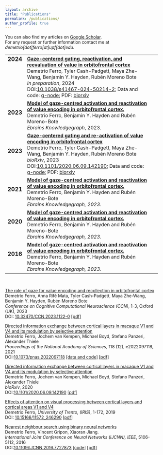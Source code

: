 ```yaml
---
layout: archive
title: "Publications"
permalink: /publications/
author_profile: true
---
```


You can also find my articles on [Google Scholar](https://scholar.google.com/citations?hl=en&user=rb2l4DcAAAAJ&hl=en).  
For any request or further information contact me at *demetrio[dot]ferro[at]upf[dot]edu*. 

<table style="border:none !important;">
<!-- 2024 -->
<tr style="border:none !important;">
 <td style="border:none !important; text-align:center !important; vertical-align:top !important"><h3 style="margin-top:0 !important">2024</h3></td>
 <td style="border:none !important;"><a href="https://doi.org/10.1038/s41467-024-50214-2" target="_blank"><b>Gaze-centered gating, reactivation, and reevaluation of value in orbitofrontal cortex</b></a><br/>
Demetrio Ferro, Tyler Cash-Padgett, Maya Zhe-Wang, Benjamin Y. Hayden, Rubén Moreno Bote<br/>
<i>In preparation</i>, 2024 <br/> 
DOI:<a href="https://doi.org/10.1038/s41467-024-50214-2" target="_blank">10.1038/s41467-024-50214-2</a>; Data and code: <a href="https://doi.org/10.12751/g-node.evlnq5">g-node</a>; PDF: <a href="https://www.biorxiv.org/content/10.1101/2023.04.20.537677v3.full.pdf">biorxiv</a>
 </td>
</tr>
<!-- 2023-->
<tr style="border:none !important;">
 <td style="border:none !important; text-align:center !important;"><h3 style="margin-top:0 !important">2023</h3></td>
 <td style="border:none !important;"><a href="https://search.kg.ebrains.eu/instances/a2dce812-1d4b-4fc5-a69f-96005288c12e"><b>Model of gaze-centred activation and reactivation of value encoding in orbitofrontal cortex.</b></a> <br/>
  Demetrio Ferro, Benjamin Y. Hayden and Rubén Moreno-Bote <br/>
  <i>Ebrains Knowledgegraph</i>, 2023.
 </td>
</tr>
<tr style="border:none !important;">
 <td style="border:none !important; text-align:center !important;"><h3 style="margin-top:0 !important">2023</h3></td>
 <td style="border:none !important;"><a href="https://www.biorxiv.org/content/10.1101/2023.04.20.537677v3" target="_blank"><b>Gaze-centered gating and re-activation of value encoding in orbitofrontal cortex</b></a><br/>
  Demetrio Ferro, Tyler Cash-Padgett, Maya Zhe-Wang, Benjamin Y. Hayden, Rubén Moreno Bote<br/>
  <i>bioRxiv</i>, 2023 <br/>
  DOI:<a href="https://doi.org/10.1101/2020.06.09.142190">10.1101/2020.06.09.142190</a>; Data and code: <a href="https://doi.org/10.12751/g-node.evlnq5">g-node</a>; PDF: <a href="https://www.biorxiv.org/content/10.1101/2023.04.20.537677v3.full.pdf">biorxiv</a>
 </td>
 <td style="border:none !important;">
 </td>
</tr>
<!-- 2021-->
<tr style="border:none !important;">
 <td style="border:none !important; text-align:center !important;"><h3 style="margin-top:0 !important">2021</h3></td>
 <td style="border:none !important;"><a href="https://search.kg.ebrains.eu/instances/a2dce812-1d4b-4fc5-a69f-96005288c12e"><b>Model of gaze-centred activation and reactivation of value encoding in orbitofrontal cortex.</b></a> <br/>
  Demetrio Ferro, Benjamin Y. Hayden and Rubén Moreno-Bote <br/>
  <i>Ebrains Knowledgegraph, 2023. </i>
 </td>
</tr>
 <!-- 2021-->
<tr style="border:none !important;">
 <td style="border:none !important; text-align:center !important;"><h3 style="margin-top:0 !important">2020</h3></td>
 <td style="border:none !important;"><a href="https://search.kg.ebrains.eu/instances/a2dce812-1d4b-4fc5-a69f-96005288c12e"><b>Model of gaze-centred activation and reactivation of value encoding in orbitofrontal cortex.</b></a> <br/>
  Demetrio Ferro, Benjamin Y. Hayden and Rubén Moreno-Bote <br/>
  <i>Ebrains Knowledgegraph, 2023. </i>
 </td>
</tr>
 <!-- 2016-->
<tr style="border:none !important;">
 <td style="border:none !important; text-align:center !important;"><h3 style="margin-top:0 !important">2016</h3></td>
 <td style="border:none !important;"><a href="https://search.kg.ebrains.eu/instances/a2dce812-1d4b-4fc5-a69f-96005288c12e"><b>Model of gaze-centred activation and reactivation of value encoding in orbitofrontal cortex.</b></a> <br/>
  Demetrio Ferro, Benjamin Y. Hayden and Rubén Moreno-Bote <br/>
  <i>Ebrains Knowledgegraph, 2023. </i>
 </td>
</tr>
</table>




[]()<br/>




[The role of gaze for value encoding and recollection in orbitofrontal cortex](https://2023.ccneuro.org/view_paper8951.html?PaperNum=1122)<br/>
Demetrio Ferro, Anna Rifé Mata, Tyler Cash-Padgett, Maya Zhe-Wang, Benjamin Y. Hayden, Rubén Moreno Bote<br/>
_Conference on Cognitive Computational Neuroscience (CCN)_, 1-3, Oxford (UK), 2023 <br/>
DOI: [10.32470/CCN.2023.1122-0](https://2023.ccneuro.org/view_paper8951.html?PaperNum=1122)
[[pdf]](https://2023.ccneuro.org/proceedings/0000615.pdf?s=W&pn=1122)

[Directed information exchange between cortical layers in macaque V1 and V4 and its modulation by selective attention](https://www.pnas.org/doi/abs/10.1073/pnas.2022097118)<br/>
Demetrio Ferro, Jochem van Kempen, Michael Boyd, Stefano Panzeri, Alexander Thiele<br/>
_Proceedings of the National Academy of Sciences_, 118 (12), e2022097118, 2021 <br/>
DOI:[10.1073/pnas.2022097118](https://doi.org/10.1073/pnas.2022097118)
[[data and code]](https://gin.g-node.org/56Fe/V1-V4-LFPs-and-Visual-Attention) [[pdf]](https://www.pnas.org/doi/reader/10.1073/pnas.2022097118)


[Directed information exchange between cortical layers in macaque V1 and V4 and its modulation by selective attention](https://www.biorxiv.org/content/10.1101/2020.06.09.142190v1)<br/>
Demetrio Ferro, Jochem van Kempen, Michael Boyd, Stefano Panzeri, Alexander Thiele<br/>
_bioRxiv_, 2020 <br/>
DOI:[10.1101/2020.06.09.142190](https://doi.org/10.1101/2020.06.09.142190)
[[pdf]](https://www.biorxiv.org/content/10.1101/2020.06.09.142190v1.full.pdf)

[Effects of attention on visual processing between cortical layers and cortical areas V1 and V4](https://hdl.handle.net/11572/246290) <br />
Demetrio Ferro, _University of Trento, (IRIS)_, 1-172, 2019<br />
DOI: [10.15168/11572_246290](https://dx.doi.org/10.15168/11572_246290)
[[pdf]](https://iris.unitn.it/retrieve/e3835195-f568-72ef-e053-3705fe0ad821/DFerro-Thesis-final-updated-reviews-ok.pdf)


[Nearest neighbour search using binary neural networks](https://ieeexplore.ieee.org/abstract/document/7727873/) <br />
Demetrio Ferro, Vincent Gripon, Xiaoran Jiang.<br />
*International Joint Conference on Neural Networks (IJCNN), IEEE*, 5106-5112, 2016 <br />
DOI:[10.1109/IJCNN.2016.7727873](https://doi.org/10.1109/IJCNN.2016.7727873) 
[[code]](https://gin.g-node.org/56Fe/Nearest-Neighbour-Search-Neural-Networks-Product-Quantization) [[pdf]](http://www.vincent-gripon.com/files/conf/2016-IJCNN.pdf)<br /> 
